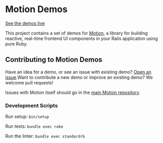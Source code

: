 # Motion Demos

[See the demos live](https://motion-demos.herokuapp.com/)

This project contains a set of demos for [Motion](https://github.com/unabridged/motion), a library for building reactive, real-time frontend UI components in your Rails application using pure Ruby.

## Contributing to Motion Demos
Have an idea for a demo, or see an issue with existing demo? [Open an issue](https://github.com/unabridged/motion-demos/issues).Want to contribute a new demo or improve an existing demo? We welcome pull requests!

Issues with Motion itself should go in the [main Motion repository](https://github.com/unabridged/motion/issues).

### Development Scripts
Run setup: `bin/setup`

Run tests: `bundle exec rake`

Run the linter: `bundle exec standardrb`